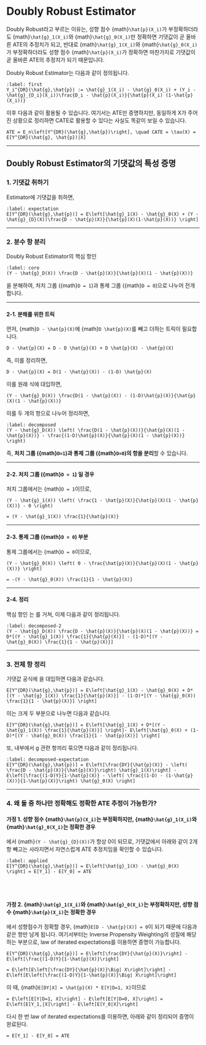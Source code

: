 # Doubly Robust Estimator

Doubly Robust라고 부르는 이유는, 성향 점수 {math}`\hat{p}(X_i)`가 부정확하더라도 {math}`\hat{g}_1(X_i)`와 {math}`\hat{g}_0(X_i)`만 정확하면 기댓값이 곧 올바른 ATE의 추정치가 되고, 반대로 {math}`\hat{g}_1(X_i)`와 {math}`\hat{g}_0(X_i)`가 부정확하더라도 성향 점수 {math}`\hat{p}(X_i)`가 정확하면 마찬가지로 기댓값이 곧 올바른 ATE의 추정치가 되기 때문입니다.

Doubly Robust Estimator는 다음과 같이 정의됩니다.

```{math}
:label: first
Y_i^{DR}(\hat{g},\hat{p}) := \hat{g}_1(X_i) - \hat{g}_0(X_i) + (Y_i - \hat{g}_{D_i}(X_i))\frac{D_i - \hat{p}(X_i)}{\hat{p}(X_i) (1-\hat{p}(X_i))}
```

이후 다음과 같이 활용될 수 있습니다. 여기서는 ATE만 증명하지만, 동일하게 X가 주어진 상황으로 정리하면 CATE로 활용할 수 있다는 사실도 똑같이 보일 수 있습니다.

```{math}
ATE = E_n\left[Y^{DR}(\hat{g},\hat{p})\right], \quad CATE = \tau(X) = E[Y^{DR}(\hat{g}, \hat{p})|X]
```

---

## Doubly Robust Estimator의 기댓값의 특성 증명

### **1. 기댓값 취하기**
Estimator에 기댓값을 취하면,

```{math}
:label: expectation
E[Y^{DR}(\hat{g},\hat{p})] = E\left[\hat{g}_1(X) - \hat{g}_0(X) + (Y - \hat{g}_{D}(X))\frac{D - \hat{p}(X)}{\hat{p}(X)(1-\hat{p}(X))} \right]
```

---

### **2. 분수 항 분리**

Doubly Robust Estimator의 핵심 항인  
```{math}
:label: core
(Y - \hat{g}_D(X)) \frac{D - \hat{p}(X)}{\hat{p}(X)(1 - \hat{p}(X))}
```
을 분해하여, 처치 그룹 ({math}`D = 1`)과 통제 그룹 ({math}`D = 0`)으로 나누어 전개합니다.

---

#### **2-1. 분해를 위한 트릭**
먼저, {math}` D - \hat{p}(X) `에 {math}`D \hat{p}(X)`를 빼고 더하는 트릭이 필요합니다.

```{math}
D - \hat{p}(X) = D - D \hat{p}(X) + D \hat{p}(X) - \hat{p}(X)
```

즉, 이를 정리하면,

```{math}
D - \hat{p}(X) = D(1 - \hat{p}(X)) - (1-D) \hat{p}(X)
```

이를 원래 식에 대입하면,

```{math}
(Y - \hat{g}_D(X)) \frac{D(1 - \hat{p}(X)) - (1-D)\hat{p}(X)}{\hat{p}(X)(1 - \hat{p}(X))}
```

이를 두 개의 항으로 나누어 정리하면,

```{math}
:label: decomposed
(Y - \hat{g}_D(X)) \left( \frac{D(1 - \hat{p}(X))}{\hat{p}(X)(1 - \hat{p}(X))} - \frac{(1-D)\hat{p}(X)}{\hat{p}(X)(1 - \hat{p}(X))} \right)
```

즉, **처치 그룹 ({math}`D=1`)과 통제 그룹 ({math}`D=0`)의 항을 분리**할 수 있습니다.

---

#### **2-2. 처치 그룹 ({math}`D = 1`) 일 경우**
처치 그룹에서는 {math}`D = 1`이므로,

```{math}
(Y - \hat{g}_1(X)) \left( \frac{1 - \hat{p}(X)}{\hat{p}(X)(1 - \hat{p}(X))} - 0 \right)
```

```{math}
= (Y - \hat{g}_1(X)) \frac{1}{\hat{p}(X)}
```

---

#### **2-3. 통제 그룹 ({math}`D = 0`) 부분**
통제 그룹에서는 {math}`D = 0`이므로,

```{math}
(Y - \hat{g}_0(X)) \left( 0 - \frac{\hat{p}(X)}{\hat{p}(X)(1 - \hat{p}(X))} \right)
```

```{math}
= -(Y - \hat{g}_0(X)) \frac{1}{1 - \hat{p}(X)}
```

---

#### **2-4. 정리**
핵심 항인 [](#core)는 [](#decomposed)를 거쳐, 이제 다음과 같이 정리됩니다.

```{math}
:label: decomposed-2
(Y - \hat{g}_D(X)) \frac{D - \hat{p}(X)}{\hat{p}(X)(1 - \hat{p}(X))} = D*[(Y - \hat{g}_1(X)) \frac{1}{\hat{p}(X)}] - (1-D)*[(Y - \hat{g}_0(X)) \frac{1}{1 - \hat{p}(X)}]
```

---

### **3. 전체 항 정리**
기댓값 공식[](#expectaion)에 [](#decomposed-2)을 대입하면 다음과 같습니다.
```{math}
E[Y^{DR}(\hat{g},\hat{p})] = E\left[\hat{g}_1(X) - \hat{g}_0(X) + D*[(Y - \hat{g}_1(X)) \frac{1}{\hat{p}(X)}] - (1-D)*[(Y - \hat{g}_0(X)) \frac{1}{1 - \hat{p}(X)}] \right]
```

이는 크게 두 부분으로 나누면 다음과 같습니다.
```{math}
E[Y^{DR}(\hat{g},\hat{p})] = E\left[\hat{g}_1(X) + D*[(Y - \hat{g}_1(X)) \frac{1}{\hat{p}(X)}] \right]- E\left[\hat{g}_0(X) + (1-D)*[(Y - \hat{g}_0(X)) \frac{1}{1 - \hat{p}(X)}] \right]
```

또, 내부에서 g 관련 항끼리 묶으면 다음과 같이 정리됩니다.
```{math}
:label: decomposed-expectation
E[Y^{DR}(\hat{g},\hat{p})] = E\left[\frac{DY}{\hat{p}(X)} - \left( \frac{D - \hat{p}(X)}{\hat{p}(X)}\right) \hat{g}_1(X)\right] - E\left[\frac{(1-D)Y}{1-\hat{p}(X)} - \left( \frac{(1-D) - (1-\hat{p}(X))}{1-\hat{p}(X)}\right) \hat{g}_0(X) \right]
```

---

### **4. 왜 둘 중 하나만 정확해도 정확한 ATE 추정이 가능한가?**
#### 가정 1. 성향 점수 {math}`\hat{p}(X_i)`는 부정확하지만, {math}`\hat{g}_1(X_i)`와 {math}`\hat{g}_0(X_i)`는 정확한 경우
[](#expectation)에서 {math}`(Y - \hat{g}_{D}(X))`가 항상 0이 되므로, 기댓값에서 아래와 같이 2개 항 빼고는 사라지면서 자연스럽게 ATE 추정치임을 확인할 수 있습니다.
```{math}
:label: applied
E[Y^{DR}(\hat{g},\hat{p})] = E\left[\hat{g}_1(X) - \hat{g}_0(X) \right] = E[Y_1] - E[Y_0] = ATE
```

<br/><br/>
#### 가정 2. {math}`\hat{g}_1(X_i)`와 {math}`\hat{g}_0(X_i)`는 부정확하지만, 성향 점수 {math}`\hat{p}(X_i)`는 정확한 경우
[](#decomposed-expectation)에서 성향점수가 정확할 경우, {math}`E[D - \hat{p}(X)] = 0`이 되기 때문에 다음과 같은 항만 남게 됩니다. 여기서부터는 Inverse Propensity Weighting의 성질에 해당하는 부분으로, law of iterated expectations를 이용하면 증명이 가능합니다.

```{math}
E[Y^{DR}(\hat{g},\hat{p})] = E\left[\frac{DY}{\hat{p}(X)}\right] - E\left[\frac{(1-D)Y}{1-\hat{p}(X)}\right]
```

```{math}
= E\left[E\left[\frac{DY}{\hat{p}(X)}\Big| X\right]\right] - E\left[E\left[\frac{(1-D)Y}{1-\hat{p}(X)}\Big| X\right]\right]
```

이 때, {math}`E[DY|X] = \hat{p}(X) * E[Y|D=1, X]`이므로 

```{math}
= E\left[E[Y|D=1, X]\right] - E\left[E[Y|D=0, X]\right] = E\left[E[Y_1,|X]\right] - E\left[E[Y_0|X]\right]
```

다시 한 번 law of iterated expectations를 이용하면, 아래와 같이 정리되어 증명이 완료된다.
```{math}
= E[Y_1] - E[Y_0] = ATE
```
